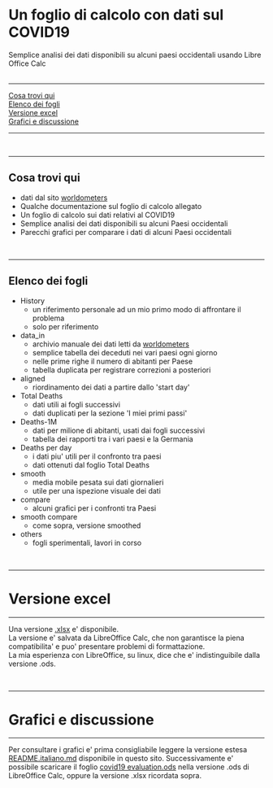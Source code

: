 # Un foglio di calcolo con dati sul COVID19

Semplice analisi dei dati disponibili su alcuni paesi occidentali usando Libre Office Calc  
<br />  

----

[Cosa trovi qui](https://github.com/fpirri/covid19/blob/master/spreadsheet.README.italiano.md#cosa-trovi-qui)  
[Elenco dei fogli](https://github.com/fpirri/covid19/blob/master/spreadsheet.README.italiano.md#elenco-dei-fogli)  
[Versione excel](https://github.com/fpirri/covid19/blob/master/spreadsheet.README.italiano.md#grafici-e-discussione)  
[Grafici e discussione](https://github.com/fpirri/covid19/blob/master/spreadsheet.README.italiano.md#grafici-e-discussione)  
  
----
   
<br />

----  

Cosa trovi qui
----  

* dati dal sito [worldometers](https://www.worldometers.info/coronavirus/#countries)
* Qualche documentazione sul foglio di calcolo allegato
* Un foglio di calcolo sui dati relativi al COVID19
* Semplice analisi dei dati disponibili su alcuni Paesi occidentali
* Parecchi grafici per comparare i dati di alcuni Paesi occidentali
 <br />

----

Elenco dei fogli
----  

* History
    * un riferimento personale ad un mio primo modo di affrontare il problema
    * solo per riferimento
* data_in
    * archivio manuale dei dati letti da [worldometers](https://www.worldometers.info/coronavirus/#countries)
    * semplice tabella dei deceduti nei vari paesi ogni giorno
    * nelle prime righe il numero di abitanti per Paese
    * tabella duplicata per registrare correzioni a posteriori
* aligned
    * riordinamento dei dati a partire dallo 'start day'
* Total Deaths
    * dati utili ai fogli successivi
    * dati duplicati per la sezione 'I miei primi passi'
* Deaths-1M
    * dati per milione di abitanti, usati dai fogli successivi
    * tabella dei rapporti tra i vari paesi e la Germania
* Deaths per day
    * i dati piu' utili per il confronto tra paesi
    * dati ottenuti dal foglio Total Deaths
* smooth
    * media mobile pesata sui dati giornalieri
    * utile per una ispezione visuale dei dati
* compare
    * alcuni grafici per i confronti tra Paesi
* smooth compare 
    * come sopra, versione smoothed
* others
    * fogli sperimentali, lavori in corso

 <br />

----

# Versione excel
----  

Una versione [.xlsx](https://github.com/fpirri/covid19/raw/master/history/last/covid19%20evaluation.xlsx) e' disponibile.  
La versione e' salvata da LibreOffice Calc, che non garantisce la piena compatibilita' e puo' presentare problemi di formattazione.  
La mia esperienza con LibreOffice, su linux, dice che e' indistinguibile dalla versione .ods.

 <br />

----

# Grafici e discussione
----  

Per consultare i grafici e' prima consigliabile leggere la versione estesa [README.italiano.md](./README.italiano.md) disponibile in questo sito.
Successivamente e' possibile scaricare il foglio [covid19 evaluation.ods](https://github.com/fpirri/covid19/raw/master/covid19%20evaluation.ods)
nella versione .ods di LibreOffice Calc, oppure la versione .xlsx ricordata sopra.

